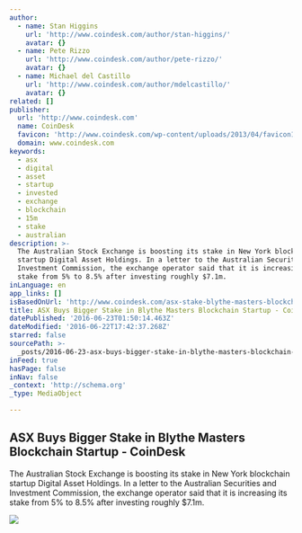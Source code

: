```yaml
---
author:
  - name: Stan Higgins
    url: 'http://www.coindesk.com/author/stan-higgins/'
    avatar: {}
  - name: Pete Rizzo
    url: 'http://www.coindesk.com/author/pete-rizzo/'
    avatar: {}
  - name: Michael del Castillo
    url: 'http://www.coindesk.com/author/mdelcastillo/'
    avatar: {}
related: []
publisher:
  url: 'http://www.coindesk.com'
  name: CoinDesk
  favicon: 'http://www.coindesk.com/wp-content/uploads/2013/04/favicon1.ico?b6542b'
  domain: www.coindesk.com
keywords:
  - asx
  - digital
  - asset
  - startup
  - invested
  - exchange
  - blockchain
  - 15m
  - stake
  - australian
description: >-
  The Australian Stock Exchange is boosting its stake in New York blockchain
  startup Digital Asset Holdings. In a letter to the Australian Securities and
  Investment Commission, the exchange operator said that it is increasing its
  stake from 5% to 8.5% after investing roughly $7.1m.
inLanguage: en
app_links: []
isBasedOnUrl: 'http://www.coindesk.com/asx-stake-blythe-masters-blockchain/'
title: ASX Buys Bigger Stake in Blythe Masters Blockchain Startup - CoinDesk
datePublished: '2016-06-23T01:50:14.463Z'
dateModified: '2016-06-22T17:42:37.268Z'
starred: false
sourcePath: >-
  _posts/2016-06-23-asx-buys-bigger-stake-in-blythe-masters-blockchain-startup-.md
inFeed: true
hasPage: false
inNav: false
_context: 'http://schema.org'
_type: MediaObject

---
```

<article style=""><h1>ASX Buys Bigger Stake in Blythe Masters Blockchain Startup - CoinDesk</h1><p>The Australian Stock Exchange is boosting its stake in New York blockchain startup Digital Asset Holdings. In a letter to the Australian Securities and Investment Commission, the exchange operator said that it is increasing its stake from 5% to 8.5% after investing roughly $7.1m.</p><img src="http://media.coindesk.com/2014/07/coindesk-logo.png" /></article>